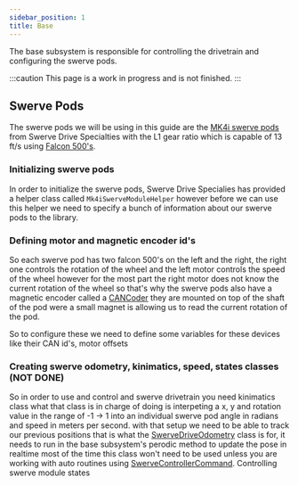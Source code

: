 ```yaml
--- 
sidebar_position: 1
title: Base
---
```


The base subsystem is responsible for controlling the drivetrain and configuring the swerve pods.

:::caution
   This page is a work in progress and is not finished.
:::

## Swerve Pods

The swerve pods we will be using in this guide are the [MK4i swerve pods](https://www.swervedrivespecialties.com/products/mk4i-swerve-module) from Swerve Drive Specialties with the L1 gear ratio which is capable of 13 ft/s using [Falcon 500's](https://store.ctr-electronics.com/falcon-500-powered-by-talon-fx/).

### Initializing swerve pods

In order to initialize the swerve pods, Swerve Drive Specialies has provided a helper class called `Mk4iSwerveModuleHelper` however before we can use this helper we need to specify a bunch of information about our swerve pods to the library.

### Defining motor and magnetic encoder id's

So each swerve pod has two falcon 500's on the left and the right, the right one controls the rotation of the wheel and the left motor controls the speed of the wheel however for the most part the right motor does not know the current rotation of the wheel so that's why the swerve pods also have a magnetic encoder called a [CANCoder](https://store.ctr-electronics.com/cancoder/) they are mounted on top of the shaft of the pod were a small magnet is allowing us to read the current rotation of the pod.

So to configure these we need to define some variables for these devices like their CAN id's, motor offsets

### Creating swerve odometry, kinimatics, speed, states classes (NOT DONE)
So in order to use and control and swerve drivetrain you need kinimatics class what that class is in charge of doing is interpeting a x, y and rotation value in the range of -1 -> 1 into an individual swerve pod angle in radians and speed in meters per second. with that setup we need to be able to track our previous positions that is what the [SwerveDriveOdometry](https://docs.wpilib.org/en/stable/docs/software/kinematics-and-odometry/swerve-drive-odometry.html?highlight=SwerveDriveOdometry) class is for, it needs to run in the base subsystem's perodic method to update the pose in realtime most of the time this class won't need to be used unless you are working with auto routines using [SwerveControllerCommand](https://github.com/wpilibsuite/allwpilib/tree/main/wpilibjExamples/src/main/java/edu/wpi/first/wpilibj/examples/swervecontrollercommand). Controlling swerve module states
